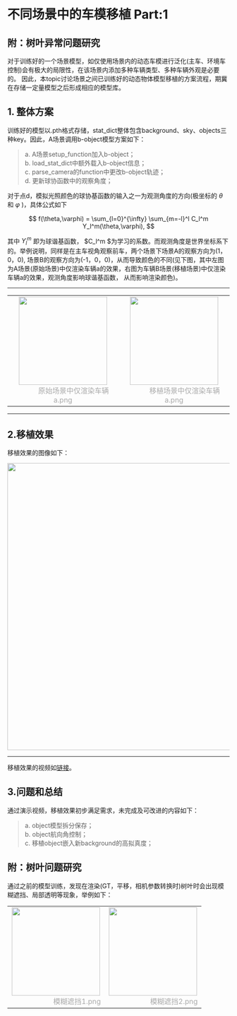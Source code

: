 # 不同场景中的车模移植 Part:1 
## 附：树叶异常问题研究
对于训练好的一个场景模型，如仅使用场景内的动态车模进行泛化(主车、环境车控制)会有极大的局限性，在该场景内添加多种车辆类型、多种车辆外观是必要的。
因此，本topic讨论场景之间已训练好的动态物体模型移植的方案流程，期冀在存储一定量模型之后形成相应的模型库。

## 1. 整体方案
训练好的模型以.pth格式存储，stat_dict整体包含background、sky、objects三种key。因此，A场景调用b-object模型方案如下： 
> a. A场景setup_function加入b-object；   
> b. load_stat_dict中额外载入b-object信息；   
> c. parse_camera的function中更改b-object轨迹；   
> d. 更新球协函数中的观察角度；

对于点d，模拟光照颜色的球协基函数的输入之一为观测角度的方向(极坐标的 $\theta$ 和 $\varphi$ )，具体公式如下

$$
f(\theta,\varphi) = \sum_{l=0}^{\infty} \sum_{m=-l}^l C_l^m Y_l^m(\theta,\varphi),
$$

其中 $Y_l^m$ 即为球谐基函数， $C_l^m $为学习的系数。而观测角度是世界坐标系下的。举例说明，同样是在主车视角观察前车，两个场景下场景A的观察方向为(1，0，0),
场景B的观察方向为(-1，0，0)，从而导致颜色的不同(见下图，其中左图为A场景(原始场景)中仅渲染车辆a的效果，右图为车辆B场景(移植场景)中仅渲染车辆a的效果，观测角度影响球谐基函数，
从而影响渲染颜色)。

---

<table rules="none" align="center">
  <tr>
    <td> 
      <center>
        <img src="https://github.com/user-attachments/assets/efbf6c89-3c58-4951-82b3-fb943647007b" height="200px">
        <br/>
        <font color="AAAAAA">&emsp;&emsp;&emsp;原始场景中仅渲染车辆a.png</font>
      </center>
    </td>
    <td> 
      <center>
        <img src="https://github.com/user-attachments/assets/2f0bc2ef-11ff-498c-b471-bd4cad69e1e1" height="200px">
        <br/>
        <font color="AAAAAA">&emsp;&emsp;&emsp;移植场景中仅渲染车辆a.png</font>
      </center>
    </td>
  </tr>
</table>

---

## 2.移植效果
移植效果的图像如下： 

<div align=center>
<img src="https://github.com/user-attachments/assets/fb33d4a5-7291-45da-9ff6-2d3b7569d347" width="650px">
</div>

---

移植效果的视频如[链接](https://github.com/user-attachments/assets/96bd50d6-0b83-4e15-a549-8d324a53c0b2)。

## 3.问题和总结
通过演示视频，移植效果初步满足需求，未完成及可改进的内容如下： 
> a. object模型拆分保存；   
> b. object航向角控制；   
> c. 移植object嵌入新background的高拟真度；

## 附：树叶问题研究
通过之前的模型训练，发现在渲染(GT，平移，相机参数转换时)树叶时会出现模糊遮挡、局部透明等现象，举例如下： 

<table rules="none" align="center">
  <tr>
    <td> 
      <center>
        <img src="https://github.com/user-attachments/assets/e50cb443-47ab-4c69-a43f-706675cc6104" height="200px">
        <br/>
        <font color="AAAAAA">&emsp;&emsp;&emsp;&emsp;&emsp;&emsp;模糊遮挡1.png</font>
      </center>
    </td>
    <td> 
      <center>
        <img src="https://github.com/user-attachments/assets/f7b1478b-107b-416a-a4eb-893f3ab7024f" height="200px">
        <br/>
        <font color="AAAAAA">&emsp;&emsp;&emsp;&emsp;&emsp;&emsp;模糊遮挡2.png</font>
      </center>
    </td>
  </tr>
</table>


